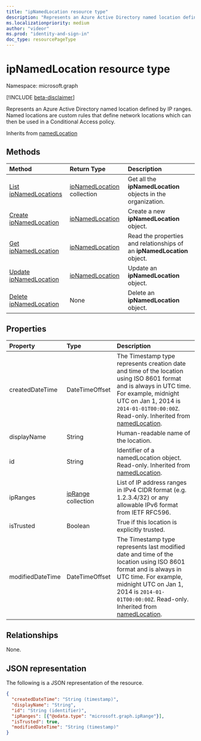 ```yaml
---
title: "ipNamedLocation resource type"
description: "Represents an Azure Active Directory named location defined by IP ranges. Named locations are custom rules that define network locations which can then be used in a Conditional Access policy."
ms.localizationpriority: medium
author: "videor"
ms.prod: "identity-and-sign-in"
doc_type: resourcePageType
---
```


# ipNamedLocation resource type

Namespace: microsoft.graph

[!INCLUDE [beta-disclaimer](../../includes/beta-disclaimer.md)]

Represents an Azure Active Directory named location defined by IP ranges. Named locations are custom rules that define network locations which can then be used in a Conditional Access policy.

Inherits from [namedLocation](../resources/namedLocation.md)

## Methods

| Method       | Return Type | Description |
|:-------------|:------------|:------------|
| [List ipNamedLocations](../api/conditionalaccessroot-list-namedlocations.md) | [ipNamedLocation](ipNamedLocation.md) collection | Get all the **ipNamedLocation** objects in the organization. |
| [Create ipNamedLocation](../api/conditionalaccessroot-post-namedlocations.md) | [ipNamedLocation](ipNamedLocation.md) | Create a new **ipNamedLocation** object. |
| [Get ipNamedLocation](../api/ipnamedlocation-get.md) | [ipNamedLocation](ipnamedlocation.md) | Read the properties and relationships of an **ipNamedLocation** object. |
| [Update ipNamedLocation](../api/ipnamedlocation-update.md) | [ipNamedLocation](ipnamedlocation.md) | Update an **ipNamedLocation** object. |
| [Delete ipNamedLocation](../api/ipnamedlocation-delete.md) | None | Delete an **ipNamedLocation** object. |

## Properties

| Property     | Type        | Description |
|:-------------|:------------|:------------|
|createdDateTime|DateTimeOffset|The Timestamp type represents creation date and time of the location using ISO 8601 format and is always in UTC time. For example, midnight UTC on Jan 1, 2014 is `2014-01-01T00:00:00Z`. Read-only. Inherited from [namedLocation](../resources/namedLocation.md).|
|displayName|String|Human-readable name of the location.|
|id|String|Identifier of a namedLocation object. Read-only. Inherited from [namedLocation](../resources/namedLocation.md).|
|ipRanges|[ipRange](iprange.md) collection|List of IP address ranges in IPv4 CIDR format (e.g. 1.2.3.4/32) or any allowable IPv6 format from IETF RFC596.|
|isTrusted|Boolean|True if this location is explicitly trusted.|
|modifiedDateTime|DateTimeOffset|The Timestamp type represents last modified date and time of the location using ISO 8601 format and is always in UTC time. For example, midnight UTC on Jan 1, 2014 is `2014-01-01T00:00:00Z`. Read-only. Inherited from [namedLocation](../resources/namedLocation.md).|

## Relationships

None.

## JSON representation

The following is a JSON representation of the resource.

<!-- {
  "blockType": "resource",
  "optionalProperties": [

  ],
  "@odata.type": "microsoft.graph.ipNamedLocation"
}-->

```json
{
  "createdDateTime": "String (timestamp)",
  "displayName": "String",
  "id": "String (identifier)",
  "ipRanges": [{"@odata.type": "microsoft.graph.ipRange"}],
  "isTrusted": true,
  "modifiedDateTime": "String (timestamp)"
}
```

<!-- uuid: 16cd6b66-4b1a-43a1-adaf-3a886856ed98
2019-02-04 14:57:30 UTC -->
<!-- {
  "type": "#page.annotation",
  "description": "ipNamedLocation resource",
  "keywords": "",
  "section": "documentation",
  "tocPath": ""
}-->


